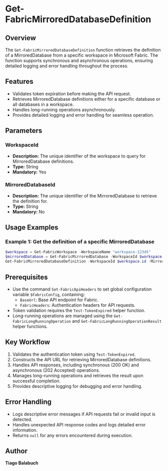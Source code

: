 # Get-FabricMirroredDatabaseDefinition

## Overview

The `Get-FabricMirroredDatabaseDefinition` function retrieves the definition of a MirroredDatabase from a specific workspace in Microsoft Fabric. The function supports synchronous and asynchronous operations, ensuring detailed logging and error handling throughout the process.

## Features

- Validates token expiration before making the API request.
- Retrieves MirroredDatabase definitions either for a specific database or all databases in a workspace.
- Handles long-running operations asynchronously.
- Provides detailed logging and error handling for seamless operation.

## Parameters

### WorkspaceId

- **Description:** The unique identifier of the workspace to query for MirroredDatabase definitions.
- **Type:** String
- **Mandatory:** Yes

### MirroredDatabaseId

- **Description:** The unique identifier of the MirroredDatabase to retrieve the definition for.
- **Type:** String
- **Mandatory:** No

## Usage Examples

### Example 1: Get the definition of a specific MirroredDatabase

```powershell
$workspace = Get-FabricWorkspace -WorkspaceName "workspace-12345"
$mirroredDatabase = Get-FabricMirroredDatabase -WorkspaceId $workspace.id -MirroredDatabaseName "WideWorldImportersDW"
Get-FabricMirroredDatabaseDefinition -WorkspaceId $workspace.id -MirroredDatabaseId $mirroredDatabase.id
```

## Prerequisites

- Use the command `Set-FabricApiHeaders` to set global configuration variable `$FabricConfig`, containing:
  - `BaseUrl`: Base API endpoint for Fabric.
  - `FabricHeaders`: Authentication headers for API requests.
- Token validation requires the `Test-TokenExpired` helper function.
- Long-running operations are managed using the `Get-FabricLongRunningOperation` and `Get-FabricLongRunningOperationResult` helper functions.

## Key Workflow

1. Validates the authentication token using `Test-TokenExpired`.
2. Constructs the API URL for retrieving MirroredDatabase definitions.
3. Handles API responses, including synchronous (200 OK) and asynchronous (202 Accepted) operations.
4. Manages long-running operations and retrieves the result upon successful completion.
5. Provides descriptive logging for debugging and error handling.

## Error Handling

- Logs descriptive error messages if API requests fail or invalid input is detected.
- Handles unexpected API response codes and logs detailed error information.
- Returns `null` for any errors encountered during execution.

## Author

**Tiago Balabuch**
